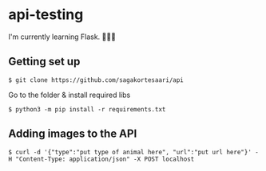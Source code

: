 # api-testing
I'm currently learning Flask. 👩🏼‍🎓

## Getting set up
```
$ git clone https://github.com/sagakortesaari/api
```
Go to the folder & install required libs
```
$ python3 -m pip install -r requirements.txt
```

## Adding images to the API
```
$ curl -d '{"type":"put type of animal here", "url":"put url here"}' -H "Content-Type: application/json" -X POST localhost
```
